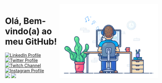  <img src = "banner.gif" width = "325px" align = "right">
 
 # Olá, Bem-vindo(a) ao meu GitHub!

<div id="badges">
  <a href = "https://www.linkedin.com/in/bernardo-cajaseira-b6028417a/">
    <img src="social-badge/linkedin-badge.png" alt="LinkedIn Profile"/>
  </a>
 
  <a href = "https://twitter.com/becajaseira">
  <img src="social-badge/twitter.png" alt="Twitter Profile"/>
  </a>
  
  <a href = "https://www.twitch.tv/turtlekappaa">
  <img src="social-badge/twitch-badge.png" alt="Twitch Channel"/>
  </a>
  
  <a href = "https://www.instagram.com/becajaseira">
  <img src="social-badge/instagram-badge.png" alt="Instagram Profile"/>
  </a>
</div>





 <div align = "left">
<img height = "200em" src="https://github-readme-stats.vercel.app/api/top-langs/?username=becajaseira&show_icons=true&theme=algolia&count_private=true"/>
<img height = "200em" src="https://github-readme-stats.vercel.app/api?username=becajaseira&show_icons=true&show_icons=true&theme=algolia&count_private=true" />
 </div>
